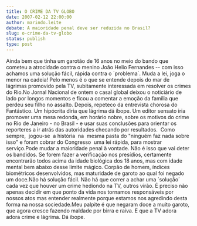 ```yaml
---
title: O CRIME DA TV GLOBO
date: 2007-02-12 22:00:00
author: marindo.leite
debate: A maioridade penal deve ser reduzida no Brasil?
slug: o-crime-da-tv-globo
status: publish 
type: post
---
```


Ainda bem que tinha um garotão de 16 anos no meio do bando que cometeu a atrocidade contra o menino João Helio Fernandes -- com isso achamos uma solução fácil, rápida contra o ´problema´. Muda a lei, joga o menor na cadeia! Pelo menos é o que se entende depois do mar de lágrimas promovido pela TV, subitamente interessada em resolver os crimes do Rio.No Jornal Nacional de ontem o casal global deixou o noticiário de lado por longos momentos e ficou a comentar a emoção da família que perdeu seu filho no assalto. Depois, repeteco da entrevista chorosa do Fantástico. Um hipócrita diria que lágrima dá ibope. Um editor sensato iria promover uma mesa redonda, em horário nobre, sobre os motivos do crime no Rio de Janeiro - no Brasil - e usar suas conclusões para orientar os reporteres a ir atrás das autoridades checando por resultados.  Como sempre,  jogou-se  a história  na  mesma pasta do "ninguém faz nada sobre isso" e foram cobrar do Congresso  uma lei rápida, para mostrar serviço.Pode mudar a maioridade penal à vontade. Não é isso que vai deter os bandidos. Se forem fazer a verificação nos presídios, certamente encontrarão todos acima da idade biológica dos 18 anos, mas com idade mental bem abaixo desse limite mágico. Corpão de homem, índices biométricos desenvolvidos, mas maturidade de garoto ao qual foi negado um doce.Não há solução fácil. Não há que correr a achar uma ´solução´ cada vez que houver um crime hediondo na TV, outros virão. É preciso não apenas decidir em que ponto da vida nos tornamos responsáveis por nossos atos mas entender realmente porque estamos nos agredindo desta forma na nossa sociedade.Meu palpite é que negaram doce a muito garoto, que agora cresce fazendo maldade por birra e raiva. E que a TV adora adora crime e lágrima. Dá ibope.
